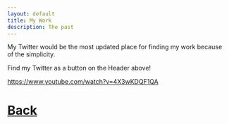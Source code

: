 ```yaml
---
layout: default
title: My Work
description: The past
---
```


My Twitter would be the most updated place for finding my work because of the simplicity. 

Find my Twitter as a button on the Header above!

https://www.youtube.com/watch?v=4X3wKDQF1QA

# [**Back**](./)